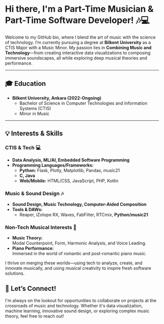 # Hi there, I'm a Part-Time Musician & Part-Time Software Developer! 🎶💻

Welcome to my GitHub bio, where I blend the art of music with the science of technology. I’m currently pursuing a degree at **Bilkent University** as a CTIS Major with a Music Minor. My passion lies in **Combining Music and Technology**—from creating interactive data visualizations to composing immersive soundscapes, all while exploring deep musical theories and performance.

---

## 🎓 Education
- **Bilkent University, Ankara (2022-Ongoing)**
  - Bachelor of Science in Computer Technologies and Information Systems (CTIS)
  - Minor in Music
---

## 💡 Interests & Skills

### CTIS & Tech 💻
- **Data Analysis, ML/AI, Embedded Software Programming**  
- **Programming Languages/Frameworks:**  
  - **Python:** Flask, Plotly, Matplotlib, Pandas, music21  
  - **C, Java**  
  - **Web/Mobile:** HTML/CSS, JavaScript, PHP, Kotlin

### Music & Sound Design 🎶
- **Sound Design, Music Technology, Computer-Aided Composition**  
- **Tools & DAWs:**  
  - Reaper, iZotope RX, Waves, FabFilter, RTCmix, **Python/music21**

### Non-Tech Musical Interests 🎹
- **Music Theory:**  
Modal Counterpoint, Form, Harmonic Analysis, and Voice Leading.  
- **Piano Performance:**  
 Immersed in the world of romantic and post-romantic piano music.

I thrive on merging these worlds—using tech to analyze, create, and innovate musically, and using musical creativity to inspire fresh software solutions.


## 🚀 Let’s Connect!
I'm always on the lookout for opportunities to collaborate on projects at the crossroads of music and technology. Whether it's data visualization, machine learning, innovative sound design, or exploring complex music theory, feel free to reach out!
